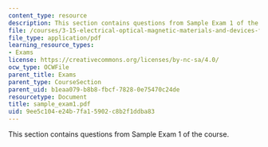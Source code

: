 ```yaml
---
content_type: resource
description: This section contains questions from Sample Exam 1 of the course.
file: /courses/3-15-electrical-optical-magnetic-materials-and-devices-fall-2006/9ee5c104e24b7fa15902c8b2f1ddba83_sample_exam1.pdf
file_type: application/pdf
learning_resource_types:
- Exams
license: https://creativecommons.org/licenses/by-nc-sa/4.0/
ocw_type: OCWFile
parent_title: Exams
parent_type: CourseSection
parent_uid: b1eaa079-b8b8-fbcf-7828-0e75470c24de
resourcetype: Document
title: sample_exam1.pdf
uid: 9ee5c104-e24b-7fa1-5902-c8b2f1ddba83
---
```

This section contains questions from Sample Exam 1 of the course.